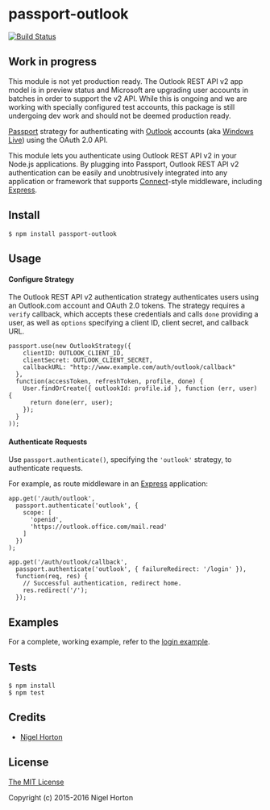 # passport-outlook

[![Build Status](https://travis-ci.org/clocked0ne/passport-outlook.svg)](https://travis-ci.org/clocked0ne/passport-outlook)

## Work in progress

This module is not yet production ready. The Outlook REST API v2 app model is
in preview status and Microsoft are upgrading user accounts in batches in
order to support the v2 API. While this is ongoing and we are working with
specially configured test accounts, this package is still undergoing dev work
and should not be deemed production ready.

[Passport](https://github.com/jaredhanson/passport) strategy for authenticating
with [Outlook](http://www.outlook.com/) accounts (aka [Windows Live](http://www.live.com/))
using the OAuth 2.0 API.

This module lets you authenticate using Outlook REST API v2 in your Node.js
applications. By plugging into Passport, Outlook REST API v2 authentication
can be easily and unobtrusively integrated into any application or
framework that supports [Connect](http://www.senchalabs.org/connect/)-style
middleware, including [Express](http://expressjs.com/).

## Install

    $ npm install passport-outlook

## Usage

#### Configure Strategy

The Outlook REST API v2 authentication strategy authenticates users using an
Outlook.com account and OAuth 2.0 tokens.  The strategy requires a `verify`
callback, which accepts these credentials and calls `done` providing a user,
as well as `options` specifying a client ID, client secret, and callback URL.

    passport.use(new OutlookStrategy({
        clientID: OUTLOOK_CLIENT_ID,
        clientSecret: OUTLOOK_CLIENT_SECRET,
        callbackURL: "http://www.example.com/auth/outlook/callback"
      },
      function(accessToken, refreshToken, profile, done) {
        User.findOrCreate({ outlookId: profile.id }, function (err, user) {
          return done(err, user);
        });
      }
    ));

#### Authenticate Requests

Use `passport.authenticate()`, specifying the `'outlook'` strategy, to
authenticate requests.

For example, as route middleware in an [Express](http://expressjs.com/)
application:

    app.get('/auth/outlook',
      passport.authenticate('outlook', {
        scope: [
          'openid',
          'https://outlook.office.com/mail.read'
        ]
      })
    );

    app.get('/auth/outlook/callback', 
      passport.authenticate('outlook', { failureRedirect: '/login' }),
      function(req, res) {
        // Successful authentication, redirect home.
        res.redirect('/');
      });

## Examples

For a complete, working example, refer to the [login example](https://github.com/clocked0ne/passport-outlook/tree/master/examples/login).

## Tests

    $ npm install
    $ npm test

## Credits

  - [Nigel Horton](http://github.com/clocked0ne)

## License

[The MIT License](http://opensource.org/licenses/MIT)

Copyright (c) 2015-2016 Nigel Horton
